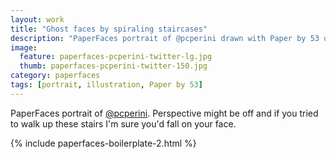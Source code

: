 ```yaml
---
layout: work
title: "Ghost faces by spiraling staircases"
description: "PaperFaces portrait of @pcperini drawn with Paper by 53 on an iPad."
image: 
  feature: paperfaces-pcperini-twitter-lg.jpg
  thumb: paperfaces-pcperini-twitter-150.jpg
category: paperfaces
tags: [portrait, illustration, Paper by 53]
---
```


PaperFaces portrait of [@pcperini](http://twitter.com/pcperini). Perspective might be off and if you tried to walk up these stairs I'm sure you'd fall on your face.

{% include paperfaces-boilerplate-2.html %}
